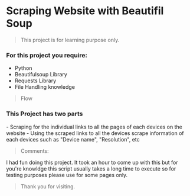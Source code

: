 # Scraping Website with Beautifil Soup 
> This project is for learning purpose only.

<h3>For this project you require:</h3>

- Python
- Beautifulsoup Library
- Requests Library
- File Handling knowledge

> Flow

<h3>This Project has two parts</h3>
- Scraping for the individual links to all the pages of each devices on the website
- Using the scraped links to all the devices scrape information of each devices such as "Device name", "Resolution", etc

> Comments:
<p> I had fun doing this project. It took an hour to come up with this but for you're knowldge this script usually takes a long time to execute so for testing purposes
  please use for some pages only.</p> 
  
> Thank you for visiting.
